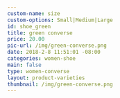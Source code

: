 ```yaml
---
custom-name: size
custom-options: Small|Medium|Large
id: shoe_green
title: green converse
price: 20.00
pic-url: /img/green-converse.png
date: 2018-2-8 11:51:01 -08:00
categories: women-shoe
main: false
type: women-converse
layout: product-varieties
thumbnail: /img/green-converse.png
---
```

